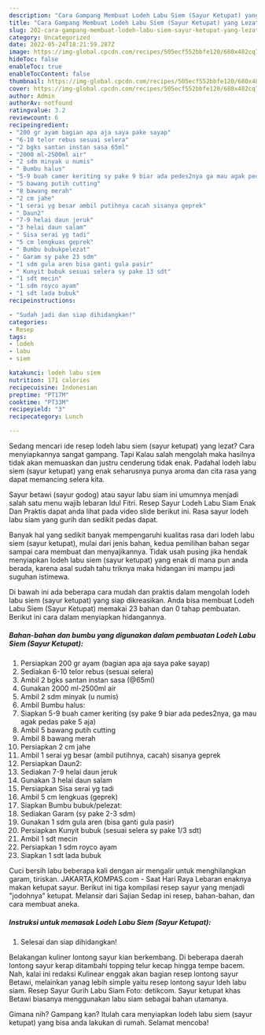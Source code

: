 ```yaml
---
description: "Cara Gampang Membuat Lodeh Labu Siem (Sayur Ketupat) yang Lezat, Buat Buka Puasa}"
title: "Cara Gampang Membuat Lodeh Labu Siem (Sayur Ketupat) yang Lezat, Buat Buka Puasa}"
slug: 202-cara-gampang-membuat-lodeh-labu-siem-sayur-ketupat-yang-lezat-buat-buka-puasa
category: Uncategorized
date: 2022-05-24T18:21:59.287Z
image: https://img-global.cpcdn.com/recipes/505ecf552bbfe120/680x482cq70/lodeh-labu-siem-sayur-ketupat-foto-resep-utama.jpg
hideToc: false
enableToc: true
enableTocContent: false
thumbnail: https://img-global.cpcdn.com/recipes/505ecf552bbfe120/680x482cq70/lodeh-labu-siem-sayur-ketupat-foto-resep-utama.jpg
cover: https://img-global.cpcdn.com/recipes/505ecf552bbfe120/680x482cq70/lodeh-labu-siem-sayur-ketupat-foto-resep-utama.jpg
author: Admin
authorAv: notfound
ratingvalue: 3.2
reviewcount: 6
recipeingredient:
- "200 gr ayam bagian apa aja saya pake sayap"
- "6-10 telor rebus sesuai selera"
- "2 bgks santan instan sasa 65ml"
- "2000 ml-2500ml air"
- "2 sdm minyak u numis"
- " Bumbu halus"
- "5-9 buah camer keriting sy pake 9 biar ada pedes2nya ga mau agak pedas pake 5 aja"
- "5 bawang putih cutting"
- "8 bawang merah"
- "2 cm jahe"
- "1 serai yg besar ambil putihnya cacah sisanya geprek"
- " Daun2"
- "7-9 helai daun jeruk"
- "3 helai daun salam"
- " Sisa serai yg tadi"
- "5 cm lengkuas geprek"
- " Bumbu bubukpelezat"
- " Garam sy pake 23 sdm"
- "1 sdm gula aren bisa ganti gula pasir"
- " Kunyit bubuk sesuai selera sy pake 13 sdt"
- "1 sdt mecin"
- "1 sdm royco ayam"
- "1 sdt lada bubuk"
recipeinstructions:

- "Sudah jadi dan siap dihidangkan!"
categories:
- Resep
tags:
- lodeh
- labu
- siem

katakunci: lodeh labu siem 
nutrition: 171 calories
recipecuisine: Indonesian
preptime: "PT17M"
cooktime: "PT33M"
recipeyield: "3"
recipecategory: Lunch

---
```



Sedang mencari ide resep lodeh labu siem (sayur ketupat) yang lezat? Cara menyiapkannya sangat gampang. Tapi Kalau salah mengolah maka hasilnya tidak akan memuaskan dan justru cenderung tidak enak. Padahal lodeh labu siem (sayur ketupat) yang enak seharusnya punya aroma dan cita rasa yang dapat memancing selera kita.


Sayur betawi (sayur godog) atau sayur labu siam ini umumnya menjadi salah satu menu wajib lebaran Idul Fitri. Resep Sayur Lodeh Labu Siam Enak Dan Praktis dapat anda lihat pada video slide berikut ini. Rasa sayur lodeh labu siam yang gurih dan sedikit pedas dapat.

Banyak hal yang sedikit banyak mempengaruhi kualitas rasa dari lodeh labu siem (sayur ketupat), mulai dari jenis bahan, kedua pemilihan bahan segar sampai cara membuat dan menyajikannya. Tidak usah pusing jika hendak menyiapkan lodeh labu siem (sayur ketupat) yang enak di mana pun anda berada, karena asal sudah tahu triknya maka hidangan ini mampu jadi suguhan istimewa.


Di bawah ini ada beberapa cara mudah dan praktis dalam mengolah lodeh labu siem (sayur ketupat) yang siap dikreasikan. Anda bisa membuat Lodeh Labu Siem (Sayur Ketupat) memakai 23 bahan dan 0 tahap pembuatan. Berikut ini cara dalam menyiapkan hidangannya.

<!--inarticleads1-->

##### Bahan-bahan dan bumbu yang digunakan dalam pembuatan Lodeh Labu Siem (Sayur Ketupat):

1. Persiapkan 200 gr ayam (bagian apa aja saya pake sayap)
1. Sediakan 6-10 telor rebus (sesuai selera)
1. Ambil 2 bgks santan instan sasa (@65ml)
1. Gunakan 2000 ml-2500ml air
1. Ambil 2 sdm minyak (u numis)
1. Ambil  Bumbu halus:
1. Siapkan 5-9 buah camer keriting (sy pake 9 biar ada pedes2nya, ga mau agak pedas pake 5 aja)
1. Ambil 5 bawang putih cutting
1. Ambil 8 bawang merah
1. Persiapkan 2 cm jahe
1. Ambil 1 serai yg besar (ambil putihnya, cacah) sisanya geprek
1. Persiapkan  Daun2:
1. Sediakan 7-9 helai daun jeruk
1. Gunakan 3 helai daun salam
1. Persiapkan  Sisa serai yg tadi
1. Ambil 5 cm lengkuas (geprek)
1. Siapkan  Bumbu bubuk/pelezat:
1. Sediakan  Garam (sy pake 2-3 sdm)
1. Gunakan 1 sdm gula aren (bisa ganti gula pasir)
1. Persiapkan  Kunyit bubuk (sesuai selera sy pake 1/3 sdt)
1. Ambil 1 sdt mecin
1. Persiapkan 1 sdm royco ayam
1. Siapkan 1 sdt lada bubuk


Cuci bersih labu beberapa kali dengan air mengalir untuk menghilangkan garam, tiriskan. JAKARTA,KOMPAS.com - Saat Hari Raya Lebaran enaknya makan ketupat sayur. Berikut ini tiga kompilasi resep sayur yang menjadi &#34;jodohnya&#34; ketupat. Melansir dari Sajian Sedap ini resep, bahan-bahan, dan cara membuat aneka. 

<!--inarticleads2-->

##### Instruksi untuk memasak Lodeh Labu Siem (Sayur Ketupat):


1. Selesai dan siap dihidangkan!

Belakangan kuliner lontong sayur kian berkembang. Di beberapa daerah lontong sayur kerap ditambahi topping telur kecap hingga tempe bacem. Nah, kalai ini redaksi Kulinear enggak akan bagian resep lontong sayur Betawi, melainkan yanag lebih simple yaitu resep lontong sayur ldeh labu siam. Resep Sayur Gurih Labu Siam Foto: detikcom. Sayur ketupat khas Betawi biasanya menggunakan labu siam sebagai bahan utamanya. 

Gimana nih? Gampang kan? Itulah cara menyiapkan lodeh labu siem (sayur ketupat) yang bisa anda lakukan di rumah. Selamat mencoba!
